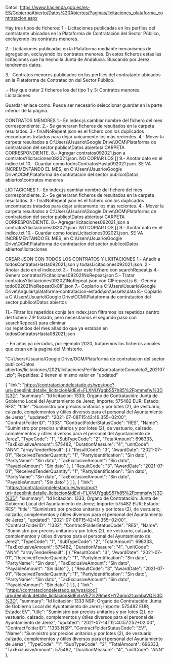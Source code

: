 Datos:
https://www.hacienda.gob.es/es-ES/GobiernoAbierto/Datos%20Abiertos/Paginas/licitaciones_plataforma_contratacion.aspx

Hay tres tipos de ficheros:
1.- ​Licitaciones publicadas en los perfiles del contratante ubicados en la Plataforma de Contratación del Sector Público, excluyendo los contratos menores.

2.- Licitaciones publicadas en la Plataforma mediante mecanismos de agregación, excluyendo los contratos menores.
    En estos ficheros estas las licitaciones que ha hecho la Junta de Andalucía. Buscando por Jerez tendremos datos.

3.- Contratos menores publicados en los perfiles del contratante ubicados en la Plataforma de Contratación del Sector Público.    

.- Hay que tratar 2 ficheros los del tipo 1 y 3:
    Contratos menores.
    Licitaciones

Guardar enlace como.
Puede ser necesario seleccionar guardar en la parte inferior de la página.


CONTRATOS MENORES
1.- En index.js cambiar nombre del fichero del mes correspondiente.
2.- Se generaran ficheros de resultados en la carpeta resultados.
3.- finalNoRepeat.json es el fichero con los duplicados encontrados tratados para dejar unicamente los más recientes.
4.- Mover la carpeta resultados a C:\Users\Usuario\Google Drive\OCM\Plataforma de contratacion del sector publico\Datos abiertos\ CARPETA CORRESPONDIENTE.
8.- Agregar contratos092021.json a contratosYlicitaciones082021.json.
    NO COPIAR LOS [] 
9.- Anotar dato en el indice.txt
10.- Guardar como todosContratosHasta092021.json. SE VA INCREMENTANDO EL MES, en C:\Users\Usuario\Google Drive\OCM\Plataforma de contratacion del sector publico\Datos abiertos\contratos menores

LICITACIONES
1.- En index.js cambiar nombre del fichero del mes correspondiente.
2.- Se generaran ficheros de resultados en la carpeta resultados.
3.- finalNoRepeat.json es el fichero con los duplicados encontrados tratados para dejar unicamente los más recientes.
4.- Mover la carpeta resultados a C:\Users\Usuario\Google Drive\OCM\Plataforma de contratacion del sector publico\Datos abiertos\ CARPETA CORRESPONDIENTE.
8.- Agregar licitaciones092021.json a contratosYlicitaciones082021.json.
    NO COPIAR LOS [] 
9.- Anotar dato en el indice.txt
10.- Guardar como todasLicitaciones092021.json. SE VA INCREMENTANDO EL MES, en C:\Users\Usuario\Google Drive\OCM\Plataforma de contratacion del sector publico\Datos abiertos\licitaciones

CREAR JSON CON TODOS LOS CONTRATOS Y LICITACIONES
1.- Añadir a todosContratosHasta092021.json y todasLicitaciones092021.json.
2.- Anotar dato en el indice.txt
3.- Tratar este fichero con searchRepeat.js
4.- Genera contratosYlicitaciones092021NoRepeat.json
5.- Tratar contratosYlicitaciones092021NoRepeat.json con CIFrepeat.js
6.- Genera todo092021NoRepeatOkCIF.json
7.- Copiarlo a C:\Users\Usuario\Google Drive\Angular\plataforma-contratacion-estado\src\assets\data
8.- Copiarlo a C:\Users\Usuario\Google Drive\OCM\Plataforma de contratacion del sector publico\Datos abiertos





11.- Filtrar los repetidos conjs (en index.json filtramos los repetidos dentro del 
         fichero ZIP tratado, pero necesitamos el segundo paso con searchRepeat() para eliminar    
              los repetidos del mes añadido que ya estaban en todosContratosHasta082021.json

.- En años ya cerrados, por ejemplo 2020, trataremos los ficheros anuales que estan en la pagina del Ministerio.
  


"C:/Users/Usuario/Google Drive/OCM/Plataforma de contratacion del sector publico/Datos abiertos/licitaciones/2021/licitacionesPerfilesContratanteCompleto3_202107.zip";
Repetidas:
2 tienen el mismo valor en "updated"

 {
        "link": "https://contrataciondelestado.es/wps/poc?uri=deeplink:detalle_licitacion&idEvl=FLXNUYgqbS57h85%2Fpmmsfw%3D%3D",
        "summary": "Id licitación: 1333; Órgano de Contratación: Junta de Gobierno Local del Ayuntamiento de Jerez; Importe: 575482 EUR; Estado: RES",
        "title": "Suministro por precios unitarios y por lotes (2), de vestuario, calzado, complementos y útiles diversos para el personal del Ayuntamiento de Jerez",
        "updated": "2021-07-08T15:42:49.355+02:00",
        "ContractFolderID": "1333",
        "ContractFolderStatusCode": "RES",
        "Name": "Suministro por precios unitarios y por lotes (2), de vestuario, calzado, complementos y útiles diversos para el personal del Ayuntamiento de Jerez",
        "TypeCode": "1",
        "SubTypeCode": "2",
        "TotalAmount": 696333,
        "TaxExclusiveAmount": 575482,
        "DurationMeasure": "4",
        "unitCode": "ANN",
        "arrayTenderResult": [
            {
                "ResultCode": "3",
                "AwardDate": "2021-07-01",
                "ReceivedTenderQuantity": "1",
                "PartyIdentification": "Sin dato",
                "PartyName": "Sin dato",
                "TaxExclusiveAmount": "Sin dato",
                "PayableAmount": "Sin dato"
            },
            {
                "ResultCode": "3",
                "AwardDate": "2021-07-01",
                "ReceivedTenderQuantity": "1",
                "PartyIdentification": "Sin dato",
                "PartyName": "Sin dato",
                "TaxExclusiveAmount": "Sin dato",
                "PayableAmount": "Sin dato"
            }
        ]
    },
      {
        "link": "https://contrataciondelestado.es/wps/poc?uri=deeplink:detalle_licitacion&idEvl=FLXNUYgqbS57h85%2Fpmmsfw%3D%3D",
        "summary": "Id licitación: 1333; Órgano de Contratación: Junta de Gobierno Local del Ayuntamiento de Jerez; Importe: 575482 EUR; Estado: RES",
        "title": "Suministro por precios unitarios y por lotes (2), de vestuario, calzado, complementos y útiles diversos para el personal del Ayuntamiento de Jerez",
        "updated": "2021-07-08T15:42:49.355+02:00",
        "ContractFolderID": "1333",
        "ContractFolderStatusCode": "RES",
        "Name": "Suministro por precios unitarios y por lotes (2), de vestuario, calzado, complementos y útiles diversos para el personal del Ayuntamiento de Jerez",
        "TypeCode": "1",
        "SubTypeCode": "2",
        "TotalAmount": 696333,
        "TaxExclusiveAmount": 575482,
        "DurationMeasure": "4",
        "unitCode": "ANN",
        "arrayTenderResult": [
            {
                "ResultCode": "3",
                "AwardDate": "2021-07-01",
                "ReceivedTenderQuantity": "1",
                "PartyIdentification": "Sin dato",
                "PartyName": "Sin dato",
                "TaxExclusiveAmount": "Sin dato",
                "PayableAmount": "Sin dato"
            },
            {
                "ResultCode": "3",
                "AwardDate": "2021-07-01",
                "ReceivedTenderQuantity": "1",
                "PartyIdentification": "Sin dato",
                "PartyName": "Sin dato",
                "TaxExclusiveAmount": "Sin dato",
                "PayableAmount": "Sin dato"
            }
        ]
    },
      {
        "link": "https://contrataciondelestado.es/wps/poc?uri=deeplink:detalle_licitacion&idEvl=VE7%2BmeKHYZqmq21uxhbaVQ%3D%3D",
        "summary": "Id licitación: 1333 NSP; Órgano de Contratación: Junta de Gobierno Local del Ayuntamiento de Jerez; Importe: 575482 EUR; Estado: EV",
        "title": "Suministro por precios unitarios y por lotes (2), de vestuario, calzado, complementos y útiles diversos para el personal del Ayuntamiento de Jerez",
        "updated": "2021-07-14T12:40:57.252+02:00",
        "ContractFolderID": "1333 NSP",
        "ContractFolderStatusCode": "EV",
        "Name": "Suministro por precios unitarios y por lotes (2), de vestuario, calzado, complementos y útiles diversos para el personal del Ayuntamiento de Jerez",
        "TypeCode": "1",
        "SubTypeCode": "2",
        "TotalAmount": 696333,
        "TaxExclusiveAmount": 575482,
        "DurationMeasure": "4",
        "unitCode": "ANN"
    },